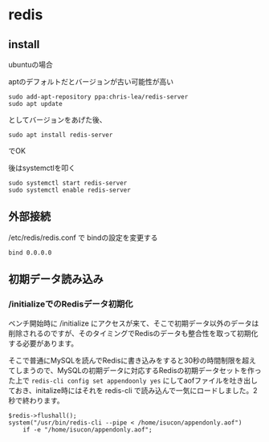 # redis
## install
ubuntuの場合

aptのデフォルトだとバージョンが古い可能性が高い

```
sudo add-apt-repository ppa:chris-lea/redis-server
sudo apt update
```
としてバージョンをあげた後、
```
sudo apt install redis-server
```
でOK

後はsystemctlを叩く
```
sudo systemctl start redis-server
sudo systemctl enable redis-server
```

## 外部接続
/etc/redis/redis.conf で bindの設定を変更する
```
bind 0.0.0.0
```

## 初期データ読み込み
### /initializeでのRedisデータ初期化

ベンチ開始時に /initialize にアクセスが来て、そこで初期データ以外のデータは削除されるのですが、そのタイミングでRedisのデータも整合性を取って初期化する必要があります。

そこで普通にMySQLを読んでRedisに書き込みをすると30秒の時間制限を超えてしまうので、MySQLの初期データに対応するRedisの初期データセットを作った上で  `redis-cli config set appendoonly yes`  にしてaofファイルを吐き出しておき、initalize時にはそれを redis-cli で読み込んで一気にロードしました。2秒で終わります。

```
$redis->flushall();
system("/usr/bin/redis-cli --pipe < /home/isucon/appendonly.aof")
    if -e "/home/isucon/appendonly.aof";
```
<!--stackedit_data:
eyJoaXN0b3J5IjpbMjIyMjc0NTA2LC0xMTYyMDQ1NjQ2LC0xND
M3MDc2MDVdfQ==
-->